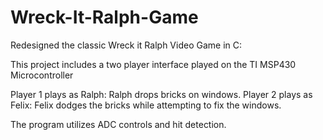 # Wreck-It-Ralph-Game

Redesigned the classic Wreck it Ralph Video Game in C:

This project includes a two player interface played on the TI MSP430 Microcontroller

Player 1 plays as Ralph: Ralph drops bricks on windows.
Player 2 plays as Felix: Felix dodges the bricks while attempting to fix the windows.

The program utilizes ADC controls and hit detection. 
